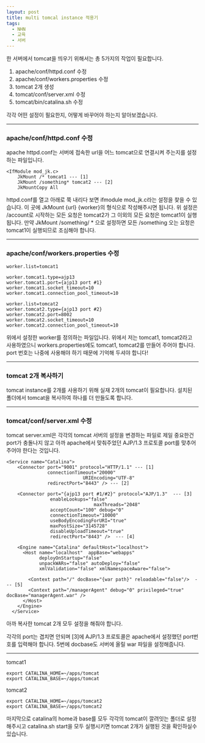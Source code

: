 ```yaml
---
layout: post
title: multi tomcal instance 적용기
tags:
  - NHN
  - 교육
  - 서버
---
```


한 서버에서 tomcat을 띄우기 위해서는 총 5가지의 작업이 필요합니다.

1. apache/conf/httpd.conf 수정
1. apache/conf/workers.properties 수정
1. tomcat 2개 생성
1. tomcat/conf/server.xml 수정
1. tomcat/bin/catalina.sh 수정

각각 어떤 설정이 필요한지, 어떻게 바꾸어야 하는지 알아보겠습니다.

---

### apache/conf/httpd.conf 수정
apache httpd.conf는 서버에 접속한 url을 어느 tomcat으로 연결시켜 주는지를 설정하는 파일입니다.

```
<IfModule mod_jk.c>
    JkMount /* tomcat1 --- [1]
    JkMount /something* tomcat2 --- [2]
    JkMountCopy All
```
httpd.conf를 열고 아래로 쭉 내리다 보면 ifmodule mod_jk.c라는 설정을 찾을 수 있습니다.
이 곳에 JkMount {url} {worker}의 형식으로 작성해주시면 됩니다.
위 설정은 /account로 시작하는 모든 요청은 tomcat2가 그 이외의 모든 요청은 tomcat1이 실행됩니다.
만약 JkMount /something/ * 으로 설정하면 모든 /something 오는 요청은 tomcat1이 실행되므로 조심해야 합니다.

---

### apache/conf/workers.properties 수정

```
worker.list=tomcat1

worker.tomcat1.type=ajp13
worker.tomcat1.port={ajp13 port #1}
worker.tomcat1.socket_timeout=10
worker.tomcat1.connection_pool_timeout=10

worker.list=tomcat2
worker.tomcat2.type={ajp13 port #2}
worker.tomcat2.port=8002
worker.tomcat2.socket_timeout=10
worker.tomcat2.connection_pool_timeout=10
```

위에서 설정한 worker를 정의하는 파일입니다.
위에서 저는 tomcat1, tomcat2라고 사용하였으니 workers.properties에도 tomcat1, tomcat2를 만들어 주어야 합니다.
port 번호는 나중에 사용해야 하기 때문에 기억해 두셔야 합니다!

---

### tomcat 2개 복사하기

tomcat instance를 2개를 사용하기 위해 실재 2개의 tomcat이 필요합니다.
설치된 폴더에서 tomcat을 복사하여 하나를 더 만들도록 합니다.

---

### tomcat/conf/server.xml 수정

tomcat server.xml은 각각의 tomcat 서버의 설정을 변경하는 파일로 제일 중요한건 port가 충돌나지 않고 아까 apache에서 맞춰주었던 AJP/1.3 프로토콜 port를 맞추어 주어야 한다는 것입니다.

```
<Service name="Catalina">
    <Connector port="9001" protocol="HTTP/1.1" --- [1]
               connectionTimeout="20000"
                            URIEncoding="UTF-8"
               redirectPort="8443" /> --- [2]

    <Connector port="{ajp13 port #1/#2}" protocol="AJP/1.3"  --- [3]
                enableLookups="false"
                                maxThreads="2048"
                acceptCount="100" debug="0"
                connectionTimeout="10000"
                useBodyEncodingForURI="true"
                maxPostSize="3145728"
                disableUploadTimeout="true"
                redirectPort="8443" />  --- [4]

    <Engine name="Catalina" defaultHost="localhost">
      <Host name="localhost"  appBase="webapps"
            deployOnStartup="false"
            unpackWARs="false" autoDeploy="false"
            xmlValidation="false" xmlNamespaceAware="false">

        <Context path="/" docBase="{war path}" reloadable="false"/>  --- [5]
        <Context path="/managerAgent" debug="0" privileged="true" docBase="managerAgent.war" />
      </Host>
    </Engine>
  </Service>
```
아까 복사한 tomcat 2개 모두 설정을 해줘야 합니다.

각각의 port는 겹치면 안되며 [3]에 AJP/1.3 프로토콜은 apache에서 설정했던 port번호를 입력해야 합니다.
5번에 docbase도 서버에 올릴 war 파일을 설정해줍니다.

---

tomcat1
```
export CATALINA_HOME=~/apps/tomcat
export CATALINA_BASE=~/apps/tomcat
```

tomcat2
```
export CATALINA_HOME=~/apps/tomcat2
export CATALINA_BASE=~/apps/tomcat2
```

마지막으로 catalina의 home과 base를 모두 각각의 tomcat이 깔려잇는 폴더로 설정해주시고 catalina.sh start을 모두 실행시키면 tomcat 2개가 실행된 것을 확인하실수 있습니다.
